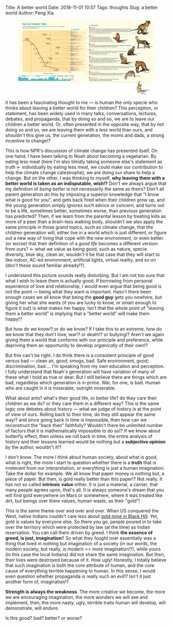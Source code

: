 Title: A better world
Date: 2018-11-01 10:57
Tags: thoughts
Slug: a better world
Author: Feng Xia


<figure class="col s12">
  <img src="/images/cat%20evolution%20timeline.jpg"/>
</figure>

It has been a fascinating thought to me &mdash; is human the only
specie who thinks about leaving a better world for their children?
This perception, or statement, has been widely used in many talks,
conversations, lectures, debates, and propaganda, that by doing so and
so, we are to leave our children a better world. Or, often presented
in the opposite way, that by not doing so and so, we are leaving them
with a less world than ours, and shouldn't this give us, the current
generation, the moms and dads, a strong incentive to change!?

This is how NPR's discussion of climate change has presented
itself. On one hand, I have been talking to Noah about becoming a
vegetarian. By eating less meat (here I'm also blindly taking someone
else's statement as truth &larr; individually by eating less meat, we
could make our contribution to help the climate change catestrophe),
we are doing our share to help a change. But on the other, I was
thinking to myself, **why leaving them with a better world is taken as
an indisputable, wish!?** Don't we always argue that my definition of
_being better_ is not necessarily the same as theirs? Don't all parent
generation do this by imposing a superior knowledge that "I know what
is good for you", and gets back fired when their children grow up, and
the young generation simply ignores such advice or concern, and turns
out to be a life, sometimes better, sometimes worse, than previous
generation has predicted? Then, if we learn from the parental lesson
by treating kids as more of a peer than a brain-less walking body,
shouldn't we also apply the same principle in those grand topics, such
as climate change, that the children generation will, either live in a
world which is just different, or figure out a new way of living that
cope with the new environment, or even better (or worse) that their
definition of a _good life_ becomes a different version from ours?
&larr; what we value as being good, such as nature, specie diversity,
blue sky, clean air, wouldn't it be that case that they will start to
like indoor, AC-ed environment, artificial lights, virtual reality,
and so on (don't these sound familiar already!?).

I understand this picture sounds really disturbing. But I am not too
sure that what I wish to leave them is actually good. If borrowing
from personal experience of love and relationship, I would even argue
that being good is not the point &mdash; being what they want is
important. Hasn't there been enough cases we all know that being the
**good guy** gets you nowhere, but giving her what she wants (if you
are lucky to know, or smart enough to figure it out) is what makes her
happy. Isn't that the whole point of "leaving them a better world" is
implying that a "better world" will make them happy!?

But how do we know!? or do we know? If I take this to an extreme, how
do we know that they don't love, war!? or death!? or bullying!? Aren't
we again giving them a world that conforms with our principle and
preference, while depriving them an opportunity to develop
_organically_ of their own!?

But this can't be right. I do think there is a consistent principle of
good versus bad &mdash; clean air, good; smogs, bad. Safe environment,
good; discrimination, bad.... I'm speaking from my own education and
perception. I fully understand that Noah's generation will have
variation of many of these what I hold as true or dear.  But I still
believe there are things which are bad, regardless which generation is
in prime. War, for one, is bad. Human who are caught in it is
miserable, outright miserable.


What about ants? what's their good life, or better life? do they care
their children as we do? or they care them in a different way? This is
the same logic one debates about history &mdash; what we judge of
history is at the point of view of ours. Rolling back to their time,
do they still appear the same way!? and since going back in time is
impossible, then how can we reconstruct the "back then" faithfully?
Wouldn't there be unlimited number of factors that it is
mathematically impossible to do so!? If we know about butterfly
effect, then unless we roll back in time, the entire analysis of
history and their lessons learned would be nothing but a **subjective
opinion** by the author, wouldn't it!?

I don't know. The more I think about human society, about what is
good, what is right, the more I start to question whether there is a
**truth** that is irrelevant from our interpretation, or everything is
just a human imagination. Take the dollar for example. We all know
that paper money is nothing but, a piece of paper. But then, is gold
really better than this paper!? Not really. It has not so called
**intrinsic value** either. It is just a material, a carrier, that
many people agrees upon, that's all. It is always someone's dream that
you will find gold everywhere on Mars or somewhere, where it was
treated like dirt, but beings over there values, human waste, as their
"gold"! 

This is the same theme over and over and over. When US conquered the
West, native Indians couldn't care less about [gold mine in Black
Hill][1]. Yet, gold is values by everyone else. So there you go,
people poured in to take over the territory which were protected by
law (at the time) as Indian reservation. You can call them driven by
greed. I think **the essence of greed, is just, imagination**!! So
what they fought over essentially was a thing that lived in nothing
but imagination of a society (in our words, the modern society, but
really, is modern == more imagination!?), while yours (in this case
the local Indians) did not share the same imagination. But then, their
lives were destroyed because of it. How ugly! Honestly, I totally
believe that such imagination is both the core attribute of human, and
the core cause of everything terrible happening to human. In this
sense, I would even question whether propaganda is really such an
evil!? Isn't it just another form of, imagination!?

**Strength is always the weakness**. The more creative we become, the
more we are encouraging imagination, the more wonders we will see and
implement, then, the more nasty, ugly, terrible traits human will
develop, will demonstrate, will endure.

Is this good? bad? better? or worse?

[1]: https://en.wikipedia.org/wiki/Great_Sioux_War_of_1876
